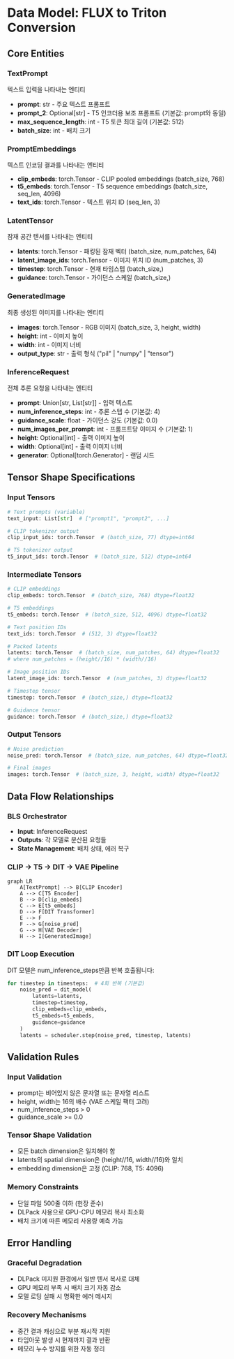 # Data Model: FLUX to Triton Conversion

## Core Entities

### TextPrompt
텍스트 입력을 나타내는 엔티티
- **prompt**: str - 주요 텍스트 프롬프트
- **prompt_2**: Optional[str] - T5 인코더용 보조 프롬프트 (기본값: prompt와 동일)
- **max_sequence_length**: int - T5 토큰 최대 길이 (기본값: 512)
- **batch_size**: int - 배치 크기

### PromptEmbeddings
텍스트 인코딩 결과를 나타내는 엔티티
- **clip_embeds**: torch.Tensor - CLIP pooled embeddings (batch_size, 768)
- **t5_embeds**: torch.Tensor - T5 sequence embeddings (batch_size, seq_len, 4096)
- **text_ids**: torch.Tensor - 텍스트 위치 ID (seq_len, 3)

### LatentTensor
잠재 공간 텐서를 나타내는 엔티티
- **latents**: torch.Tensor - 패킹된 잠재 벡터 (batch_size, num_patches, 64)
- **latent_image_ids**: torch.Tensor - 이미지 위치 ID (num_patches, 3)
- **timestep**: torch.Tensor - 현재 타임스텝 (batch_size,)
- **guidance**: torch.Tensor - 가이던스 스케일 (batch_size,)

### GeneratedImage
최종 생성된 이미지를 나타내는 엔티티
- **images**: torch.Tensor - RGB 이미지 (batch_size, 3, height, width)
- **height**: int - 이미지 높이
- **width**: int - 이미지 너비
- **output_type**: str - 출력 형식 ("pil" | "numpy" | "tensor")

### InferenceRequest
전체 추론 요청을 나타내는 엔티티
- **prompt**: Union[str, List[str]] - 입력 텍스트
- **num_inference_steps**: int - 추론 스텝 수 (기본값: 4)
- **guidance_scale**: float - 가이던스 강도 (기본값: 0.0)
- **num_images_per_prompt**: int - 프롬프트당 이미지 수 (기본값: 1)
- **height**: Optional[int] - 출력 이미지 높이
- **width**: Optional[int] - 출력 이미지 너비
- **generator**: Optional[torch.Generator] - 랜덤 시드

## Tensor Shape Specifications

### Input Tensors
```python
# Text prompts (variable)
text_input: List[str]  # ["prompt1", "prompt2", ...]

# CLIP tokenizer output
clip_input_ids: torch.Tensor  # (batch_size, 77) dtype=int64

# T5 tokenizer output
t5_input_ids: torch.Tensor  # (batch_size, 512) dtype=int64
```

### Intermediate Tensors
```python
# CLIP embeddings
clip_embeds: torch.Tensor  # (batch_size, 768) dtype=float32

# T5 embeddings
t5_embeds: torch.Tensor  # (batch_size, 512, 4096) dtype=float32

# Text position IDs
text_ids: torch.Tensor  # (512, 3) dtype=float32

# Packed latents
latents: torch.Tensor  # (batch_size, num_patches, 64) dtype=float32
# where num_patches = (height//16) * (width//16)

# Image position IDs
latent_image_ids: torch.Tensor  # (num_patches, 3) dtype=float32

# Timestep tensor
timestep: torch.Tensor  # (batch_size,) dtype=float32

# Guidance tensor
guidance: torch.Tensor  # (batch_size,) dtype=float32
```

### Output Tensors
```python
# Noise prediction
noise_pred: torch.Tensor  # (batch_size, num_patches, 64) dtype=float32

# Final images
images: torch.Tensor  # (batch_size, 3, height, width) dtype=float32
```

## Data Flow Relationships

### BLS Orchestrator
- **Input**: InferenceRequest
- **Outputs**: 각 모델로 분산된 요청들
- **State Management**: 배치 상태, 에러 복구

### CLIP → T5 → DIT → VAE Pipeline
```mermaid
graph LR
    A[TextPrompt] --> B[CLIP Encoder]
    A --> C[T5 Encoder]
    B --> D[clip_embeds]
    C --> E[t5_embeds]
    D --> F[DIT Transformer]
    E --> F
    F --> G[noise_pred]
    G --> H[VAE Decoder]
    H --> I[GeneratedImage]
```

### DIT Loop Execution
DIT 모델은 num_inference_steps만큼 반복 호출됩니다:
```python
for timestep in timesteps:  # 4회 반복 (기본값)
    noise_pred = dit_model(
        latents=latents,
        timestep=timestep,
        clip_embeds=clip_embeds,
        t5_embeds=t5_embeds,
        guidance=guidance
    )
    latents = scheduler.step(noise_pred, timestep, latents)
```

## Validation Rules

### Input Validation
- prompt는 비어있지 않은 문자열 또는 문자열 리스트
- height, width는 16의 배수 (VAE 스케일 팩터 고려)
- num_inference_steps > 0
- guidance_scale >= 0.0

### Tensor Shape Validation
- 모든 batch dimension은 일치해야 함
- latents의 spatial dimension은 (height//16, width//16)와 일치
- embedding dimension은 고정 (CLIP: 768, T5: 4096)

### Memory Constraints
- 단일 파일 500줄 이하 (헌장 준수)
- DLPack 사용으로 GPU-CPU 메모리 복사 최소화
- 배치 크기에 따른 메모리 사용량 예측 가능

## Error Handling

### Graceful Degradation
- DLPack 미지원 환경에서 일반 텐서 복사로 대체
- GPU 메모리 부족 시 배치 크기 자동 감소
- 모델 로딩 실패 시 명확한 에러 메시지

### Recovery Mechanisms
- 중간 결과 캐싱으로 부분 재시작 지원
- 타임아웃 발생 시 현재까지 결과 반환
- 메모리 누수 방지를 위한 자동 정리